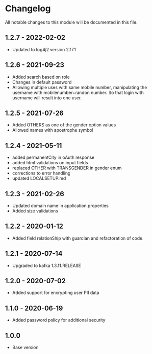 # Changelog
All notable changes to this module will be documented in this file.

## 1.2.7 - 2022-02-02
- Updated to log4j2 version 2.17.1

## 1.2.6 - 2021-09-23
- Added search based on role
- Changes in default password
- Allowing multiple uses with same mobile number, manipulating the username with mobilenumber+randon number. So that login with username will result into one user.

## 1.2.5 - 2021-07-26
- Added OTHERS as one of the gender option values
- Allowed names with apostrophe symbol

## 1.2.4 - 2021-05-11
- added permanentCity in oAuth response
- added html validations on input fields
- replaced OTHER with TRANSGENDER in gender enum
- corrections to error handling
- updated LOCALSETUP.md



## 1.2.3 - 2021-02-26
- Updated domain name in application.properties
- Added size validations

## 1.2.2 - 2020-01-12
- Added field relationShip with guardian and refactoration of code.

## 1.2.1 - 2020-07-14

- Upgraded to kafka 1.3.11.RELEASE

## 1.2.0 - 2020-07-02

- Added support for encrypting user PII data

## 1.1.0 - 2020-06-19

- Added password policy for additional security

## 1.0.0

- Base version
